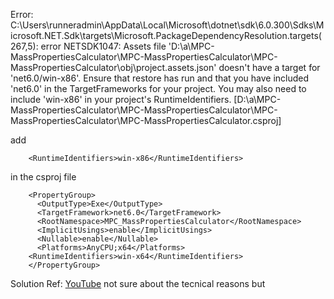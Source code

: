 Error: C:\Users\runneradmin\AppData\Local\Microsoft\dotnet\sdk\6.0.300\Sdks\Microsoft.NET.Sdk\targets\Microsoft.PackageDependencyResolution.targets(267,5): error NETSDK1047: Assets file 'D:\a\MPC-MassPropertiesCalculator\MPC-MassPropertiesCalculator\MPC-MassPropertiesCalculator\obj\project.assets.json' doesn't have a target for 'net6.0/win-x86'. Ensure that restore has run and that you have included 'net6.0' in the TargetFrameworks for your project. You may also need to include 'win-x86' in your project's RuntimeIdentifiers. [D:\a\MPC-MassPropertiesCalculator\MPC-MassPropertiesCalculator\MPC-MassPropertiesCalculator\MPC-MassPropertiesCalculator.csproj]

add 

        <RuntimeIdentifiers>win-x86</RuntimeIdentifiers>

in the csproj file


        <PropertyGroup>
          <OutputType>Exe</OutputType>
          <TargetFramework>net6.0</TargetFramework>
          <RootNamespace>MPC_MassPropertiesCalculator</RootNamespace>
          <ImplicitUsings>enable</ImplicitUsings>
          <Nullable>enable</Nullable>
          <Platforms>AnyCPU;x64</Platforms>
        <RuntimeIdentifiers>win-x64</RuntimeIdentifiers>
        </PropertyGroup>
        
Solution Ref: [YouTube](https://youtu.be/VIlDni8-iWM)
not sure about the tecnical reasons but
